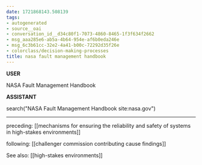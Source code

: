 ```yaml
---
date: 1721868143.508139
tags:
- autogenerated
- source__oai
- conversation_id__d34c80f1-7073-4860-8465-1f3f634f2662
- msg_aaa285e6-ab5a-4b64-954e-af6b0eda246e
- msg_6c3b61cc-32e2-4a41-b00c-72292d35f26e
- colorclass/decision-making-processes
title: nasa fault management handbook
---
```


**USER**

NASA Fault Management Handbook


**ASSISTANT**

search("NASA Fault Management Handbook site:nasa.gov")


---

preceding: [[mechanisms for ensuring the reliability and safety of systems in high-stakes environments]]  


following: [[challenger commission contributing cause findings]]

See also: [[high-stakes environments]]